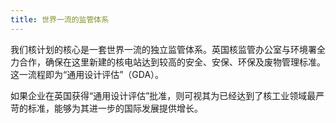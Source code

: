 ```yaml
---
title: 世界一流的监管体系
---
```


我们核计划的核心是一套世界一流的独立监管体系。英国核监管办公室与环境署全力合作，确保在这里新建的核电站达到较高的安全、安保、环保及废物管理标准。这一流程即为“通用设计评估”（GDA）。

如果企业在英国获得“通用设计评估”批准，则可视其为已经达到了核工业领域最严苛的标准，能够为其进一步的国际发展提供增长。

